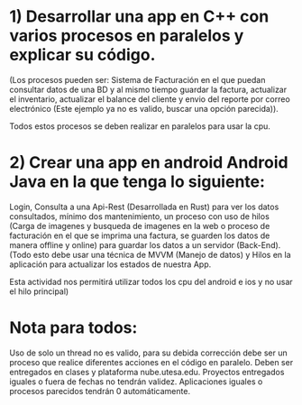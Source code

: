 
#  1) Desarrollar una app en C++ con varios procesos en paralelos y explicar su código. 
  (Los procesos pueden ser: 
  Sistema de Facturación en el que puedan consultar datos de una BD y al mismo tiempo 
  guardar la factura, actualizar el inventario, actualizar el balance del cliente y 
  envio del reporte por correo electrónico (Este ejemplo ya no es valido, buscar una opción parecida)). 

  Todos estos procesos se deben realizar en paralelos para usar la cpu.

# 2) Crear una app en android Android Java en la que tenga lo siguiente: 

  Login, Consulta a una Api-Rest (Desarrollada en Rust) para ver los datos consultados, 
  mínimo dos mantenimiento, un proceso con uso de hilos (Carga de imagenes y busqueda de
  imagenes en la web o proceso de facturación en el que se imprima una factura, 
  se guarden los datos de manera offline y online) para guardar los datos a un servidor
  (Back-End). (Todo esto debe usar una técnica de MVVM (Manejo de datos) y Hilos en la aplicación
  para actualizar los estados de nuestra App. 
  
  Esta actividad nos permitirá utilizar todos los cpu del android e ios y no usar el hilo principal)

# Nota para todos: 
 Uso de solo un thread no es valido, para su debida corrección debe ser un proceso que
 realice diferentes acciones en el código en paralelo. Deben ser entregados en clases y plataforma 
 nube.utesa.edu. Proyectos entregados iguales o fuera de fechas no tendrán validez. 
 Aplicaciones iguales o procesos parecidos tendrán 0 automáticamente. 

